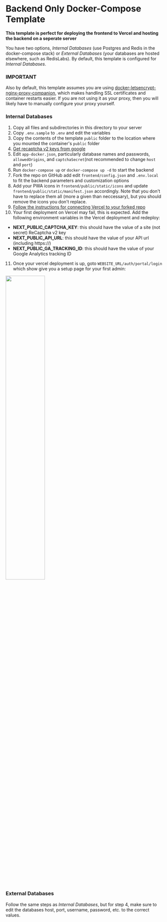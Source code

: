 # Backend Only Docker-Compose Template

**This template is perfect for deploying the frontend to Vercel and hosting the backend on a seperate server**

You have two options, *Internal Databases* (use Postgres and Redis in the docker-compose stack) or *External Databases* (your databases are hosted elsewhere, such as RedisLabs). By default, this template is configured for *Internal Databases*.

### IMPORTANT
Also by default, this template assumes you are using [docker-letsencrypt-nginx-proxy-companion](https://github.com/nginx-proxy/docker-letsencrypt-nginx-proxy-companion), which makes handling SSL certificates and container restarts easier. If you are not using it as your proxy, then you will likely have to manually configure your proxy yourself.

### Internal Databases
1. Copy all files and subdirectories in this directory to your server
2. Copy  `.env.sample` to `.env` and edit the variables
3. Copy the contents of the template `public` folder to the location where you mounted the container's  `public` folder
4. [Get recaptcha v2 keys from google](https://developers.google.com/recaptcha/intro)
5. Edit `app-docker.json`, particularly database names and passwords, `allowedOrigins`, and `captchaSecret`(not recommended to change `host` and `port`)
6. Run `docker-compose up` or `docker-compose up -d` to start the backend
7. Fork the repo on GitHub add edit `frontend/config.json` and `.env.local` to fit the backend parameters and customization options
8. Add your PWA icons in `frontend/public/static/icons` and update `frontend/public/static/manifest.json` accordingly. Note that you don't have to replace them all (more a given than neccessary), but you should remove the icons you don't replace.
9. [Follow the instructions for connecting Vercel to your forked repo](https://vercel.com/docs/v2/git-integrations/vercel-for-github#connecting-with-github)
10. Your first deployment on Vercel may fail, this is expected. Add the following environment variables in the Vercel deployment and redeploy:
   - <strong>NEXT_PUBLIC_CAPTCHA_KEY</strong>: this should have the value of a site (not secret) ReCaptcha v2 key
   - <strong>NEXT_PUBLIC_API_URL</strong>: this should have the value of your API url (including https://)
   - <strong>NEXT_PUBLIC_GA_TRACKING_ID</strong>: this should have the value of your Google Analytics tracking ID
11. Once your vercel deployment is up, goto `WEBSITE_URL/auth/portal/login` which show give you a setup page for your first admin:
<img src="https://i.imgur.com/OQil44L.png" width="50%" />

### External Databases
Follow the same steps as *Internal Databases*, but for step 4, make sure to edit the databases host, port, username, password, etc. to the correct values.

